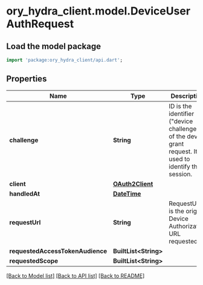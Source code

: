 # ory_hydra_client.model.DeviceUserAuthRequest

## Load the model package
```dart
import 'package:ory_hydra_client/api.dart';
```

## Properties
Name | Type | Description | Notes
------------ | ------------- | ------------- | -------------
**challenge** | **String** | ID is the identifier (\"device challenge\") of the device grant request. It is used to identify the session. | 
**client** | [**OAuth2Client**](OAuth2Client.md) |  | [optional] 
**handledAt** | [**DateTime**](DateTime.md) |  | [optional] 
**requestUrl** | **String** | RequestURL is the original Device Authorization URL requested. | [optional] 
**requestedAccessTokenAudience** | **BuiltList&lt;String&gt;** |  | [optional] 
**requestedScope** | **BuiltList&lt;String&gt;** |  | [optional] 

[[Back to Model list]](../README.md#documentation-for-models) [[Back to API list]](../README.md#documentation-for-api-endpoints) [[Back to README]](../README.md)


